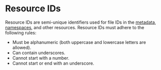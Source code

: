 # Resource IDs

Resource IDs are semi-unique identifiers used for file IDs in the [metadata](./structure/metadata.md), [namespaces](./namespaces.md), and other resources. Resource IDs must adhere to the following rules:

- Must be alphanumeric (both uppercase and lowercase letters are allowed).
- Can contain underscores.
- Cannot start with a number.
- Cannot start or end with an underscore.
